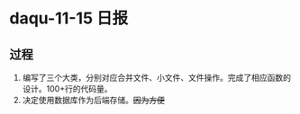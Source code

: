 # daqu-11-15 日报

## 过程

1. 编写了三个大类，分别对应合并文件、小文件、文件操作。完成了相应函数的设计。100+行的代码量。
2. 决定使用数据库作为后端存储。~~因为方便~~
